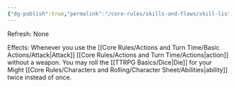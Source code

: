 ```yaml
---
{"dg-publish":true,"permalink":"/core-rules/skills-and-flaws/skill-list/might/rank-3/brawling/"}
---
```


Refresh: None

Effects:
Whenever you use the [[Core Rules/Actions and Turn Time/Basic Actions/Attack\|Attack]] [[Core Rules/Actions and Turn Time/Actions\|action]] without a weapon. You may roll the [[TTRPG Basics/Dice\|Die]] for your Might [[Core Rules/Characters and Rolling/Character Sheet/Abilities\|ability]] twice instead of once.